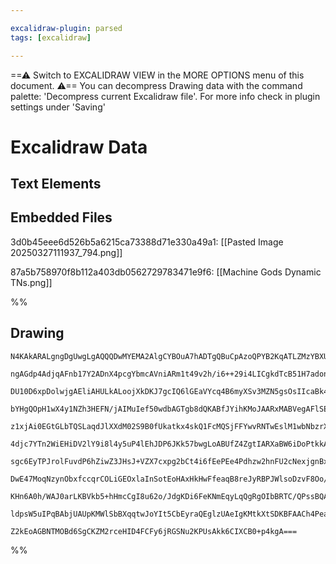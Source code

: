 ```yaml
---

excalidraw-plugin: parsed
tags: [excalidraw]

---
```

==⚠  Switch to EXCALIDRAW VIEW in the MORE OPTIONS menu of this document. ⚠== You can decompress Drawing data with the command palette: 'Decompress current Excalidraw file'. For more info check in plugin settings under 'Saving'


# Excalidraw Data

## Text Elements
## Embedded Files
3d0b45eee6d526b5a6215ca73388d71e330a49a1: [[Pasted Image 20250327111937_794.png]]

87a5b758970f8b112a403db0562729783471e9f6: [[Machine Gods Dynamic TNs.png]]

%%
## Drawing
```compressed-json
N4KAkARALgngDgUwgLgAQQQDwMYEMA2AlgCYBOuA7hADTgQBuCpAzoQPYB2KqATLZMzYBXUtiRoIACyhQ4zZAHoFAc0JRJQgEYA6bGwC2CgF7N6hbEcK4OCtptbErHALRY8RMpWdx8Q1TdIEfARcZgRmBShcZQUebQBObR4aOiCEfQQOKGZuAG1wMFAwYogSbggAQTgADWUAZgB9bDqALRgANjqAGXxnaoBrADkABXxiFOLIWERywn1opH4SzG5E

ngAGdp4AdjqAFnb17Y2ADnX4pcgYbmcAVniARm1t49v2h/i6++29i4LICgkdTcB51H7adonB4PE6HPbbeLtPaXKQIQjKaTcdq7bS3A7Y+KE7abP6TCDWZTBbjrFHMKCkNj9BAAYTY+DYpHK9OszDguECWQmJU0uGw/WUDKEHGIrPZnIk3I4vP5mSgQsgADNCPh8ABlWBUiSCDzqiB0hlMgDqQMk3D4/zN9MZCH1MEN6GNZRRkoxHHCOTQDxRbD52

DU10D6xpDolwjgAEliAHULkALoojXkDKJ7gcIQ6lGEaVYcq4B6myXSv3MZN5gsOsIIcaBk4nDbnT63FGMFjsLhoeLRsk91icQacMQgx63aHbW5gwvMAAiaSgTe4GoIYRRmmE0oAosEMllk2mUUI4MRcGvm6gHj86uceGCXo8UUQOP1c/n8O+2GL1zQekhAQWkoigIRkwgRBpSLZRTS1YIcwkOpiHWTQ9luBBsPaYhbh4dpNFuXAtgeW48F2OpW2I

bYHgQOpH1wX4y1NZh3HEFN/jAIMuIef50wdbAGTgb8dQKABfJYihKMoJAARxMABVegAFlSEwAB5AAJYgADVNHjbAeFGJjnFNaYONKeZlEWB0VjQZwtm2Z51h4eIdkfKF8LqFEI1QRzwXOTZoS+eI9kfe0yUBYhgTQTo9iSe4zjCr5aJObYUUkNEMTVNAXluZ53n2e8eEwnZkQdCl3SHEpzWdWUOS5cglT5AU1R3UVxUrGU2UahVmuVNqEO1PUDUs

z1xjAi0EGtGLbTQSLaqdJlXXdM02S9B0fUkatkx4skQ1FcMQSjFFYwvRNTwEslM1wbNbzrX8HSLYgSwkXA6grPdiF20SnrJRtb3ndz2luN59pKEc+xBeduyYUcOHHDhJzQOokVo9YPlJGTl1XQDUE3fBtwdXcpWIQ90lVWsf3PS9r3x+9wvOA4weJCqyQ/L80Eev8ANvYDQIbcDIPKGDHA4eCM21BBkPQdLcFuTQ5xOeJiQ1E5NGhHgmPWVDNHWN

4djc7YTn2WiEHiDV2lY9i8l4y5uP4lEhJDP6JKk57bwgLoABUfZ4ZgtIARXaBW6iDoPtkkABpZQ7rqOTzPgSy5gWU17P80GTmeD4fhNyE9geJFfJudpBwhPZNlKwlTZ2bGARtLF2naBIwrCsvzluFWfIdLL0UxPKoW0dYytVgjbgNup6/JCXqqm+revldBFUG1VTRFMVzulBql+gAbWrXqWdVW8aNsmoXptm2LeHnlaxvKCavr8Hb/RBYNQ2OyMa

sgc6EyTPJrolFuvdP6hZiwZ3JHsJ+VZX7cxpg2bCt4i6fEePEe4Pdhzw2hnFU2cNexjgnBxN4c5Oz3EXCuYIN5uACx3N9Cmx5sgANpleKhgYHzM1BrcWi09OagIdOyPm1DSAgTAteEWEgxZwWGkhL26wmx1E0KrYgdRcBlmIG2Qkg5sBoPiHgORmh0rtGwCcYgzRsAG3iDbAgHF8iTG4g7PikxAGQBdiJNA0lljUgdhAPyexMLaD2FCY4pUHi6we

DwE47MoqNzynObxfccqrCOLiGEOxlaInSotEoHAxHkHwFfeaqB8reJyRBPJWlsoDzvF8Oo/xxISXANdckcA4D6nptwaS0AsoZHKFeUgX4lgMEIAgCgAAhTqW8epynKAAYg1PMhZQoIDYBEG1eMa59D6mmjvWZdE9m2RKCs0gayNnjM3t1HZ/UeQH0FIMo5Jz0gADERonwfmfJZ9zVTrPSFs50BS7R3NWV8jZvy75ulPiaQFxzgXpAAErCF9LAu8U

KHn6A0h/WAJ0arLKBVkb5+hHmcCgI8u62o/JdgKDi6FeKNmEqyLqQgRgOIbBRTC/QPssBQAqEQZQ/Z0DBA1O1SlnyaU/KiKQLlxy2AUCyrgB68DDm4qgPi/c0oKhSplSEL2/IGRUFZaK/Q6rdU+2TuUbqSy2IMh1NUbgtE4jwmfGXCeUJXKDMtWyfAABNbgKt7Vmy4aFSu4VBlGDYAYDpDp6AEBAiCbQoI6g8DxO7YVSr8XwrJr9CQ5rBkShIAyp

ldpsW5uIPqBAbjUAUpKMWlSbBXqqtwJoYIt5CbEyraQEglzUAeIgKMtkXtSDKBFAACh4PeagvAx0ToyqgdYuIACUppYUIGUPmfkZrB24BHY+cdz4aS8G3TO+dEBk2KupVAUFCB0VQD7NTesQCswICXcWdtEsI1kkyA2ptQiRGCSIOWmhDock9KAsIwWB0hBQA/BxAWJ7IB2AAFYIGwNkXUOS4A1rrTkxt+MW1gcgKKa9jAfZhvwG+koFkH5pGQ9D

Z2kEoAGBNTMOBd6SgCKZM2rceHID4FCFy6jRGSNu2KPUsAkk6CIXCB0+p4kgA===
```
%%